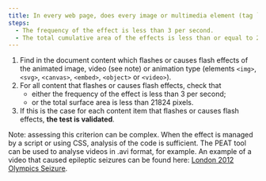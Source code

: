 ```yaml
---
title: In every web page, does every image or multimedia element (tag `<video>`, tag `<img>`, tag `<svg>`, tag `<canvas>`, tag `<embed>` or tag `<object>`) that causes a sudden change in brightness or a flash effect meet one of these conditions?
steps:
  - The frequency of the effect is less than 3 per second.
  - The total cumulative area of the effects is less than or equal to 21824 pixels.
---
```


1. Find in the document content which flashes or causes flash effects of the animated image, video (see note) or animation type (elements `<img>`, `<svg>`, `<canvas>`, `<embed>`, `<object>` or `<video>`).
2. For all content that flashes or causes flash effects, check that
   - either the frequency of the effect is less than 3 per second;
   - or the total surface area is less than 21824 pixels.
3. If this is the case for each content item that flashes or causes flash effects, **the test is validated**.

Note: assessing this criterion can be complex. When the effect is managed by a script or using CSS, analysis of the code is sufficient. The PEAT tool can be used to analyse videos in .avi format, for example. An example of a video that caused epileptic seizures can be found here: [ <span lang="en">London 2012 Olympics Seizure](https://www.youtube.com/watch?v=vs0hfhSje9M)</span>.
